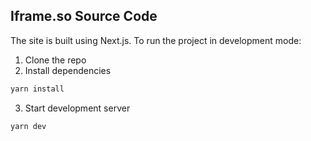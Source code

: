 ## Iframe.so Source Code

The site is built using Next.js. To run the project in development mode:

1. Clone the repo
2. Install dependencies

```bash
yarn install
```

3. Start development server

```bash
yarn dev
```
